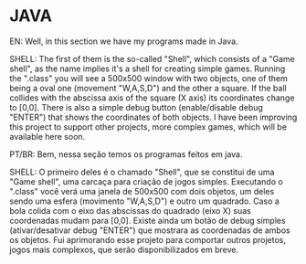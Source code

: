 # JAVA

EN:
Well, in this section we have my programs made in Java.

SHELL:
The first of them is the so-called "Shell", which consists of a "Game shell", as the name implies it's a shell for creating simple games.
Running the ".class" you will see a 500x500 window with two objects, one of them being a oval one (movement "W,A,S,D") and the other a square.
If the ball collides with the abscissa axis of the square (X axis) its coordinates change to [0,0].
There is also a simple debug button (enable/disable debug "ENTER") that shows the coordinates of both objects.
I have been improving this project to support other projects, more complex games, which will be available here soon.


PT/BR:
Bem, nessa seção temos os programas feitos em java.

SHELL:
O primeiro deles é o chamado "Shell", que se constitui de uma "Game shell", uma carcaça para criação de jogos simples.
Executando o ".class" você verá uma janela de 500x500 com dois objetos, um deles sendo uma esfera (movimento "W,A,S,D") e outro um quadrado.
Caso a bola colida com o eixo das abscissas do quadrado (eixo X) suas coordenadas mudam para [0,0].
Existe ainda um botão de debug simples (ativar/desativar debug "ENTER") que mostrara as coordenadas de ambos os objetos.
Fui aprimorando esse projeto para comportar outros projetos, jogos mais complexos, que serão disponibilizados em breve.
